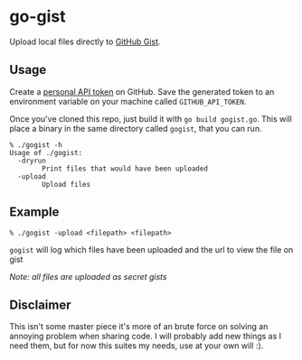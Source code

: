 # go-gist
Upload local files directly to [GitHub Gist](https://gist.github.com/).

## Usage
Create a [personal API token](https://github.com/settings/tokens) on GitHub. Save the generated token to an environment variable on your machine called `GITHUB_API_TOKEN`.

Once you've cloned this repo, just build it with `go build gogist.go`. This will place a binary in the same directory called `gogist`, that you can run.

```
% ./gogist -h
Usage of ./gogist:
  -dryrun
    	Print files that would have been uploaded
  -upload
    	Upload files
```

## Example

```
% ./gogist -upload <filepath> <filepath>
```

`gogist` will log which files have been uploaded and the url to view the file on gist

_Note: all files are uploaded as secret gists_

## Disclaimer
This isn't some master piece it's more of an brute force on solving an annoying problem when sharing code. I will probably add new things as I need them, but for now this suites my needs, use at your own will :).
